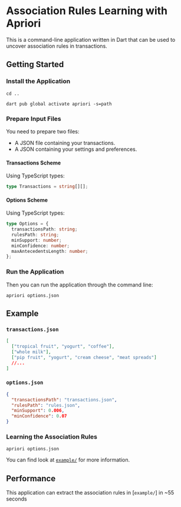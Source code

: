 # Association Rules Learning with Apriori

This is a command-line application written in Dart that can be used to uncover
association rules in transactions.

## Getting Started

### Install the Application

```
cd ..
```

```
dart pub global activate apriori -s=path
```

### Prepare Input Files

You need to prepare two files:

- A JSON file containing your transactions.
- A JSON containing your settings and preferences.

#### Transactions Scheme

Using TypeScript types:

```ts
type Transactions = string[][];
```

#### Options Scheme

Using TypeScript types:

```ts
type Options = {
  transactionsPath: string;
  rulesPath: string;
  minSupport: number;
  minConfidence: number;
  maxAntecedentsLength: number;
};
```

### Run the Application

Then you can run the application through the command line:

```
apriori options.json
```

## Example

### `transactions.json`

```json
[
  ["tropical fruit", "yogurt", "coffee"],
  ["whole milk"],
  ["pip fruit", "yogurt", "cream cheese", "meat spreads"]
  //...
]
```

### `options.json`

```json
{
  "transactionsPath": "transactions.json",
  "rulesPath": "rules.json",
  "minSupport": 0.006,
  "minConfidence": 0.07
}
```

### Learning the Association Rules

```
apriori options.json
```

You can find look at [`example/`](./example/) for more information.

## Performance

This application can extract the association rules in [`example/`] in ~55
seconds
